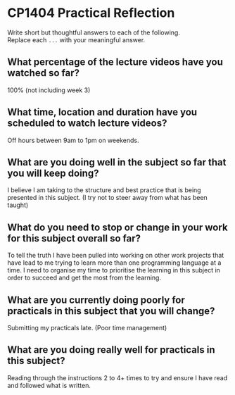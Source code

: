 # CP1404 Practical Reflection

Write short but thoughtful answers to each of the following.  
Replace each `...` with your meaningful answer.

## What percentage of the lecture videos have you watched so far?

100% (not including week 3)

## What time, location and duration have you scheduled to watch lecture videos?

Off hours between 9am to 1pm on weekends.

## What are you doing well in the subject so far that you will keep doing?

I believe I am taking to the structure and best practice that is being presented in this subject. (I try not to steer away from what has been taught)

## What do you need to stop or change in your work for this subject overall so far?

To tell the truth I have been pulled into working on other work projects that have lead to me trying to learn more than one programming language at a time. I need to organise my time to prioritise the learning in this subject in order to succeed and get the most from the learning.

## What are you currently doing poorly for practicals in this subject that you will change?

Submitting my practicals late. (Poor time management)

## What are you doing really well for practicals in this subject?

Reading through the instructions 2 to 4+ times to try and ensure I have read and followed what is written.